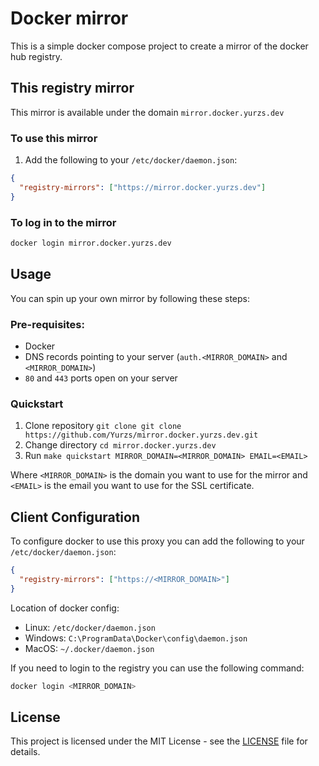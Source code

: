 # Docker mirror

This is a simple docker compose project to create a mirror of the docker hub registry. 

## This registry mirror

This mirror is available under the domain `mirror.docker.yurzs.dev`

### To use this mirror

1. Add the following to your `/etc/docker/daemon.json`:

```json
{
  "registry-mirrors": ["https://mirror.docker.yurzs.dev"]
}
```

### To log in to the mirror

```bash
docker login mirror.docker.yurzs.dev
```

## Usage

You can spin up your own mirror by following these steps:

### Pre-requisites:
- Docker
- DNS records pointing to your server (`auth.<MIRROR_DOMAIN>` and `<MIRROR_DOMAIN>`)
- `80` and `443` ports open on your server

### Quickstart

1. Clone repository `git clone git clone https://github.com/Yurzs/mirror.docker.yurzs.dev.git`
2. Change directory `cd mirror.docker.yurzs.dev`
3. Run `make quickstart MIRROR_DOMAIN=<MIRROR_DOMAIN> EMAIL=<EMAIL>`

Where `<MIRROR_DOMAIN>` is the domain you want to use for the mirror and `<EMAIL>` is the email you want to use for the SSL certificate.

## Client Configuration

To configure docker to use this proxy you can add the following to your `/etc/docker/daemon.json`:

```json
{
  "registry-mirrors": ["https://<MIRROR_DOMAIN>"]
}
```

Location of docker config:

- Linux: `/etc/docker/daemon.json`
- Windows: `C:\ProgramData\Docker\config\daemon.json`
- MacOS: `~/.docker/daemon.json`

If you need to login to the registry you can use the following command:

```bash
docker login <MIRROR_DOMAIN>
```

## License

This project is licensed under the MIT License - see the [LICENSE](LICENSE) file for details.

